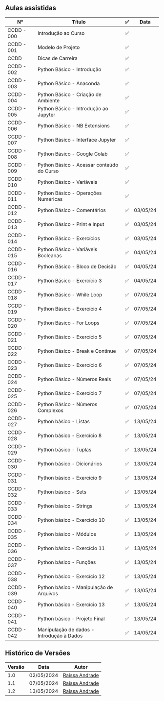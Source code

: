 ## Aulas assistidas 

|__N°__| __Título__| ✅ | __Data__|
|--------|----------------|----------|-----|
| CCDD - 000 | Introdução ao Curso| ✅||
| CCDD - 001| Modelo de Projeto| ✅||
| CCDD | Dicas de Carreira | ✅ ||
| CCDD - 002 | Python Básico - Introdução | ✅||
| CCDD - 003 | Python Básico - Anaconda| ✅||
| CCDD - 004 |Python Básico - Criação de Ambiente|✅||
| CCDD - 005 |Python Básico - Introdução ao Jupyter|✅||
|CCDD - 006  |Python Básico - NB Extensions|✅||
|CCDD - 007  |Python Básico - Interface Jupyter|✅||
|CCDD - 008  |Python Básico - Google Colab|✅||
|CCDD - 009  |Python Básico - Acessar conteúdo do Curso|✅||
|CCDD - 010  |Python Básico - Variáveis|✅||
|CCDD - 011  |Python Básico - Operações Numéricas|✅||
|CCDD - 012 | Python Básico - Comentários |✅|03/05/24|
|CCDD - 013 | Python Básico - Print e Input |✅|03/05/24|
|CCDD - 014 | Python Básico - Exercícios |✅|03/05/24|
|CCDD - 015 | Python Básico - Variáveis Booleanas |✅|04/05/24 |
|CCDD - 016 | Python Básico - Bloco de Decisão|✅| 04/05/24|
|CCDD - 017 | Python Básico - Exercício 3|✅| 04/05/24| 
|CCDD - 018|Python Básico - While Loop|✅| 07/05/24|
|CCDD - 019|Python Básico - Exercício 4|✅| 07/05/24|
|CCDD - 020|Python Básico - For Loops|✅| 07/05/24|
|CCDD - 021|Python Básico - Exercício 5|✅| 07/05/24|
|CCDD - 022|Python Básico - Break e Continue|✅| 07/05/24|
|CCDD - 023|Python Básico - Exercício 6|✅| 07/05/24|
|CCDD - 024|Python Básico - Números Reais|✅| 07/05/24|
|CCDD - 025|Python Básico - Exercício 7|✅| 07/05/24|
|CCDD - 026|Python Básico - Números Complexos|✅| 07/05/24|
|CCDD - 027|Python básico - Listas|✅|13/05/24|
|CCDD - 028|Python básico - Exercício 8|✅|13/05/24|
|CCDD - 029|Python básico - Tuplas|✅|13/05/24|
|CCDD - 030|Python básico - Dicionários|✅|13/05/24|
|CCDD - 031|Python básico - Exercício 9|✅|13/05/24|
|CCDD - 032|Python básico - Sets|✅|13/05/24|
|CCDD - 033|Python básico - Strings|✅|13/05/24|
|CCDD - 034|Python básico - Exercício 10|✅|13/05/24|
|CCDD - 035|Python básico - Módulos|✅|13/05/24|
|CCDD - 036|Python básico - Exercício 11|✅|13/05/24|
|CCDD - 037|Python básico - Funções|✅|13/05/24|
|CCDD - 038|Python básico - Exercício 12|✅|13/05/24|
|CCDD - 039|Python básico - Manipulação de Arquivos|✅|13/05/24|
|CCDD - 040|Python básico - Exercício 13|✅|13/05/24|
|CCDD - 041|Python básico - Projeto Final|✅|13/05/24|
|CCDD - 042|Manipulação de dados - Introdução à Dados|✅|14/05/24|





## Histórico de Versões 

|__Versão__|__Data__| __Autor__|
|--------|-----|-----|
| 1.0 |02/05/2024| [Raissa Andrade](https://github.com/RaissaAndradeS)|
| 1.1 |07/05/2024| [Raissa Andrade](https://github.com/RaissaAndradeS)|
| 1.2 |13/05/2024| [Raissa Andrade](https://github.com/RaissaAndradeS)|
